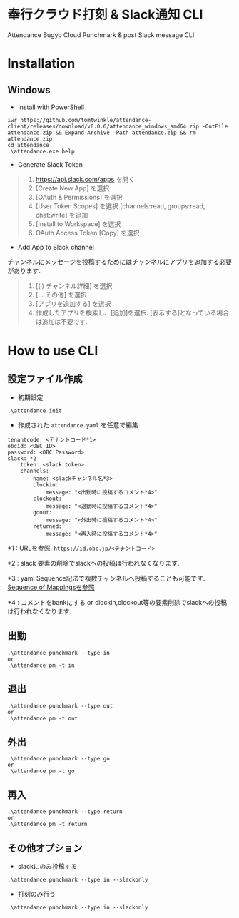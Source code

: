 # 奉行クラウド打刻 & Slack通知 CLI
Attendance Bugyo Cloud Punchmark & post Slack message CLI

# Installation

## Windows
- Install with PowerShell

```poweshell
iwr https://github.com/tomtwinkle/attendance-client/releases/download/v0.0.6/attendance_windows_amd64.zip -OutFile attendance.zip && Expand-Archive -Path attendance.zip && rm attendance.zip
cd attendance
.\attendance.exe help
```

- Generate Slack Token

> 1. https://api.slack.com/apps を開く
> 2. [Create New App] を選択
> 3. [OAuth & Permissions] を選択
> 4. [User Token Scopes] を選択 [channels:read, groups:read, chat:write] を追加
> 5. [Install to Workspace] を選択
> 6. OAuth Access Token [Copy] を選択

- Add App to Slack channel

チャンネルにメッセージを投稿するためにはチャンネルにアプリを追加する必要があります.

> 1. [(i) チャンネル詳細] を選択
> 2. [... その他] を選択
> 3. [アプリを追加する] を選択
> 4. 作成したアプリを検索し、[追加]を選択. [表示する]となっている場合は追加は不要です.

# How to use CLI

## 設定ファイル作成

- 初期設定

```shell
.\attendance init
```

- 作成された `attendance.yaml` を任意で編集

```
tenantcode: <テナントコード*1>
obcid: <OBC ID>
password: <OBC Password>
slack: *2
    token: <slack token>
    channels:
      - name: <slackチャンネル名*3>
        clockin:
            message: "<出勤時に投稿するコメント*4>"
        clockout:
            message: "<退勤時に投稿するコメント*4>"
        goout:
            message: "<外出時に投稿するコメント*4>"
        returned:
            message: "<再入時に投稿するコメント*4>"
```

*1 : URLを参照. `https://id.obc.jp/<テナントコード>`

*2 : slack 要素の削除でslackへの投稿は行われなくなります.

*3 : yaml Sequence記法で複数チャンネルへ投稿することも可能です.
[Sequence of Mappingsを参照](https://yaml.org/spec/1.2/spec.html#id2759963)

*4 : コメントをbankにする or clockin,clockout等の要素削除でslackへの投稿は行われなくなります.

## 出勤

```shell
.\attendance punchmark --type in
or 
.\attendance pm -t in
```

## 退出

```shell
.\attendance punchmark --type out
or 
.\attendance pm -t out
```

## 外出

```shell
.\attendance punchmark --type go
or 
.\attendance pm -t go
```

## 再入

```shell
.\attendance punchmark --type return
or 
.\attendance pm -t return
```

## その他オプション

- slackにのみ投稿する

```shell
.\attendance punchmark --type in --slackonly
```

- 打刻のみ行う

```shell
.\attendance punchmark --type in --slackonly
```
